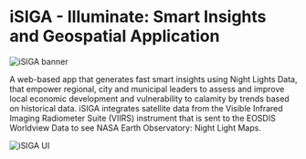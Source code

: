 # iSIGA - Illuminate: Smart Insights and Geospatial Application

![iSIGA banner](https://sa-2019.s3.amazonaws.com/media/images/8361d3d3-fe71-4265-957c-c63f68a5e288.max-1000x1000.jpg)

A web-based app that generates fast smart insights using Night Lights Data, that empower regional, city and municipal leaders to assess and improve local economic development and vulnerability to calamity by trends based on historical data. iSIGA integrates satellite data from the Visible Infrared Imaging Radiometer Suite (VIIRS) instrument that is sent to the EOSDIS Worldview Data to see NASA Earth Observatory: Night Light Maps.

![iSIGA UI](https://sa-2019.s3.amazonaws.com/media/images/f48417b0-1353-4b7a-8ba8-e95a6d2c924a.max-1000x1000.png)

